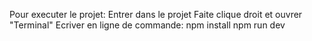 Pour executer le projet:
Entrer dans le projet
Faite clique droit et ouvrer "Terminal"
Ecriver en ligne de commande:
npm install
npm run dev

